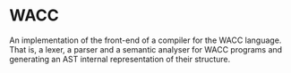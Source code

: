 # WACC
An implementation of the front-end of a compiler for the WACC language. That is, a lexer, a parser and a semantic analyser for WACC programs and generating an AST internal representation of their structure.
